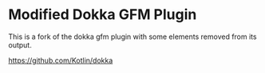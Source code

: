 # Modified Dokka GFM Plugin

This is a fork of the dokka gfm plugin with some elements removed
from its output.

https://github.com/Kotlin/dokka

